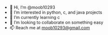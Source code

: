 - 👋 Hi, I’m @moob10293
- 👀 I’m interested in python, c, and java projects
- 🌱 I’m currently learning c
- 💞️ I’m looking to collaborate on something easy
- 📫 Reach me at moob10293@gmail.com

<!---
moob10293/moob10293 is a ✨ special ✨ repository because its `README.md` (this file) appears on your GitHub profile.
You can click the Preview link to take a look at your changes.
--->
